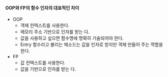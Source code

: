 #### OOP와 FP의 함수 인자의 대표적인 차이
- OOP
  - 객체 컨텍스트를 사용한다.
  - 메모리 주소 기반으로 인자를 받는 다.
  - 값을 사용하고 싶으면 함수명에 명확히 기술되어야 한다.
  - Entry 함수라고 불리는 메소드는 값을 인자로 받지만 객체 만들어 주는 역할을 한다.
- FP
  - 값 컨텍스트를 사용한다.
  - 값을 기반으로 인자를 받는 다.